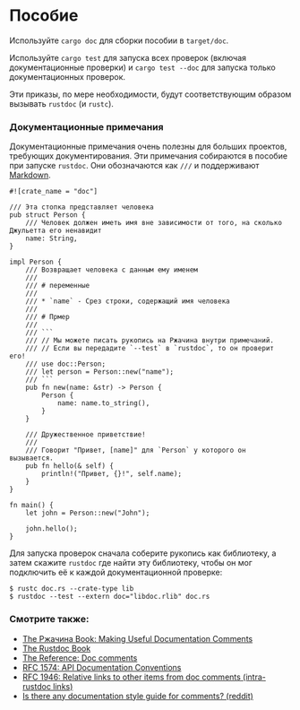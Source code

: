# Пособие

Используйте `cargo doc` для сборки пособии в 
`target/doc`.

Используйте `cargo test` для запуска всех проверок 
(включая документационные проверки) и `cargo test --doc` 
для запуска только документационных проверок.

Эти приказы, по мере необходимости, будут соответствующим 
образом вызывать `rustdoc` (и `rustc`).

### Документационные примечания

Документационные примечания очень полезны для больших 
проектов, требующих документирования. Эти примечания 
собираются в пособие при запуске `rustdoc`. Они 
обозначаются как `///` и поддерживают 
[Markdown](https://en.wikipedia.org/wiki/Markdown).

```rust,editable,ignore
#![crate_name = "doc"]

/// Эта стопка представляет человека
pub struct Person {
    /// Человек должен иметь имя вне зависимости от того, на сколько Джульетта его ненавидит
    name: String,
}

impl Person {
    /// Возвращает человека с данным ему именем
    ///
    /// # переменные
    ///
    /// * `name` - Срез строки, содержащий имя человека
    ///
    /// # Прмер
    ///
    /// ```
    /// // Мы можете писать рукопись на Ржачина внутри примечаний.
    /// // Если вы передадите `--test` в `rustdoc`, то он проверит его!
    /// use doc::Person;
    /// let person = Person::new("name");
    /// ```
    pub fn new(name: &str) -> Person {
        Person {
            name: name.to_string(),
        }
    }

    /// Дружественное приветствие!
    ///
    /// Говорит "Привет, [name]" для `Person` у которого он вызывается.
    pub fn hello(& self) {
        println!("Привет, {}!", self.name);
    }
}

fn main() {
    let john = Person::new("John");

    john.hello();
}
```

Для запуска проверок сначала соберите рукопись как библиотеку, а затем 
скажите `rustdoc` где найти эту библиотеку, чтобы он мог 
подключить её к каждой документационной проверке:

```shell
$ rustc doc.rs --crate-type lib
$ rustdoc --test --extern doc="libdoc.rlib" doc.rs
```

### Смотрите также:

- [The Ржачина Book: Making Useful Documentation Comments](https://doc.rust-lang.org/book/ch14-02-publishing-to-crates-io.html#making-useful-documentation-comments)
- [The Rustdoc Book](https://doc.rust-lang.org/rustdoc/index.html)
- [The Reference: Doc comments](https://doc.rust-lang.org/stable/reference/comments.html#doc-comments)
- [RFC 1574: API Documentation Conventions](https://rust-lang.github.io/rfcs/1574-more-api-documentation-conventions.html#appendix-a-full-conventions-text)
- [RFC 1946: Relative links to other items from doc comments (intra-rustdoc links)](https://rust-lang.github.io/rfcs/1946-intra-rustdoc-links.html)
- [Is there any documentation style guide for comments? (reddit)](https://www.reddit.com/r/rust/comments/ahb50s/is_there_any_documentation_style_guide_for/)
